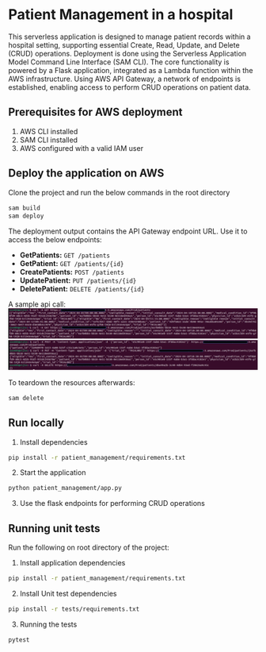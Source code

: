 # Patient Management in a hospital
This serverless application is designed to manage patient records within a hospital setting, supporting essential Create, Read, Update, and Delete (CRUD) operations. Deployment is done using the Serverless Application Model Command Line Interface (SAM CLI). The core functionality is powered by a Flask application, integrated as a Lambda function within the AWS infrastructure. Using AWS API Gateway, a network of endpoints is established, enabling access to perform CRUD operations on patient data.

## Prerequisites for AWS deployment
1. AWS CLI installed
2. SAM CLI installed
3. AWS configured with a valid IAM user


## Deploy the application on AWS

Clone the project and run the below commands in the root directory
```bash
sam build
sam deploy
```
The deployment output contains the API Gateway endpoint URL. Use it to access the below endpoints:
- **GetPatients:** `GET /patients`
- **GetPatient:** `GET /patients/{id}`
- **CreatePatients:** `POST /patients`
- **UpdatePatient:** `PUT /patients/{id}`
- **DeletePatient:** `DELETE /patients/{id}`

A sample api call:
![alt text](image-1.png)
![alt text](image-2.png)


To teardown the resources afterwards:
```bash
sam delete
```

## Run locally

1. Install dependencies
```bash
pip install -r patient_management/requirements.txt 
```
2. Start the application
```bash
python patient_management/app.py
```
3. Use the flask endpoints for performing CRUD operations

## Running unit tests

Run the following on root directory of the project:
1. Install application dependencies
```bash
pip install -r patient_management/requirements.txt
```
2. Install Unit test dependencies
```bash
pip install -r tests/requirements.txt
```
3. Running the tests
```bash
pytest
```